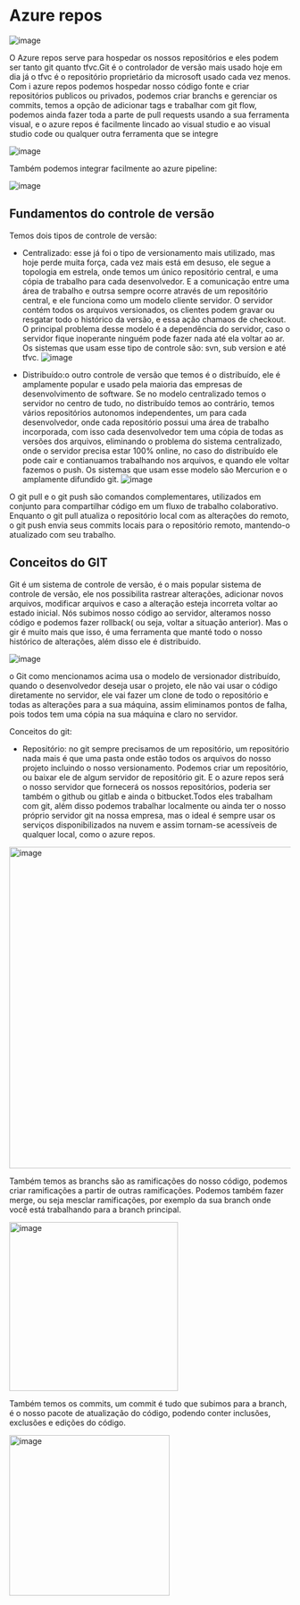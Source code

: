 # Azure repos

![image](https://github.com/aevilesaguiar/azure-devops-board-repos-pipelane-test-artefats/assets/52088444/2c604690-a3c9-4f3e-b5bd-35230d5976f6)

O Azure repos serve para hospedar os nossos repositórios e eles podem ser tanto git quanto tfvc.Git é o controlador de versão mais usado hoje em dia já o tfvc é o repositório proprietário da microsoft usado cada vez menos.
Com i azure repos podemos hospedar nosso código fonte e criar repositórios publicos ou privados, podemos criar branchs e gerenciar os commits, temos a opção de adicionar tags e trabalhar com git flow, podemos ainda fazer toda a parte de pull requests
usando a sua ferramenta visual, e o  azure repos é facilmente lincado ao visual studio e ao visual studio code ou qualquer outra ferramenta que se integre


![image](https://github.com/aevilesaguiar/azure-devops-board-repos-pipelane-test-artefats/assets/52088444/7eb30738-04b4-46c5-b73a-5818246f9a40)


Também podemos integrar facilmente ao azure pipeline:

![image](https://github.com/aevilesaguiar/azure-devops-board-repos-pipelane-test-artefats/assets/52088444/2a4a225a-ab04-4f7a-beac-adba02d2f040)

## Fundamentos do controle de versão

Temos dois tipos de controle de versão:

- Centralizado: esse já foi o tipo de versionamento mais utilizado, mas hoje perde muita força, cada vez mais está em desuso, ele segue a topologia em estrela, onde temos um único repositório central, e uma cópia de trabalho para cada desenvolvedor. E a comunicação entre uma área de trabalho e outrsa sempre ocorre através de um repositório central, e ele funciona como um modelo cliente servidor. O servidor contém todos os arquivos versionados, os clientes podem gravar ou resgatar todo o histórico da versão, e essa ação chamaos de checkout. O principal problema desse modelo é a dependência do servidor, caso o servidor fique inoperante ninguém pode fazer nada até ela voltar ao ar. Os sistemas que usam esse tipo de controle são: svn, sub version e até tfvc.
![image](https://github.com/aevilesaguiar/azure-devops-board-repos-pipelane-test-artefats/assets/52088444/8af00708-368c-4319-9df4-8f5d8495423a)

- Distribuído:o outro controle de versão que temos é o distribuído, ele é amplamente popular e usado pela maioria das empresas de desenvolvimento de software. Se no modelo centralizado temos o servidor no centro de tudo, no distribuído temos ao contrário, temos vários repositórios autonomos independentes, um para cada desenvolvedor, onde cada repositório possui uma área de trabalho incorporada, com isso cada desenvolvedor tem uma cópia de todas as versões dos arquivos, eliminando o problema do sistema centralizado, onde o servidor precisa estar 100% online, no caso do distribuído ele pode cair e contianuamos trabalhando nos arquivos, e quando ele voltar fazemos o push. Os sistemas que usam esse modelo são Mercurion e o amplamente difundido git.
![image](https://github.com/aevilesaguiar/azure-devops-board-repos-pipelane-test-artefats/assets/52088444/e37bf0a0-70fe-440f-aba2-beb01a8911c6)


O git pull e o git push são comandos complementares, utilizados em conjunto para compartilhar código em um fluxo de trabalho colaborativo. Enquanto o git pull atualiza o repositório local com as alterações do remoto, o git push envia seus commits locais para o repositório remoto, mantendo-o atualizado com seu trabalho.

## Conceitos do GIT

Git é um sistema de controle de versão, é o mais popular sistema de controle de versão, ele nos possibilita rastrear alterações, adicionar novos arquivos, modificar arquivos e caso a alteração esteja incorreta voltar ao estado inicial.
Nós subimos nosso código ao servidor, alteramos nosso código e podemos fazer rollback( ou seja, voltar a situação anterior). Mas o gir é muito mais que isso, é uma ferramenta que manté todo o nosso histórico de alterações, além disso ele é distribuido.

![image](https://github.com/aevilesaguiar/azure-devops-board-repos-pipelane-test-artefats/assets/52088444/d5404796-64df-4578-a745-7fd79b0944ed)

o Git como mencionamos acima usa o modelo de versionador distribuído, quando o desenvolvedor deseja usar o projeto, ele não vai usar o código diretamente no servidor, ele vai fazer um clone de todo o repositório e todas as alterações para a sua máquina, assim eliminamos pontos de falha, pois todos tem uma cópia na sua máquina e claro no servidor.

Conceitos do git:

- Repositório: no git sempre precisamos de um repositório, um repositório nada mais é que uma pasta onde estão todos os arquivos do nosso projeto incluindo o nosso versionamento. Podemos criar um repositório, ou baixar ele de algum servidor de repositório git. E o azure repos será o nosso servidor que fornecerá os nossos repositórios, poderia ser também o github ou gitlab e ainda o bitbucket.Todos eles trabalham com git, além disso podemos trabalhar localmente ou ainda ter o nosso próprio servidor git na nossa empresa, mas o ideal é sempre usar os serviços disponibilizados na nuvem e assim tornam-se acessíveis de qualquer local, como o azure repos. 

<img width="575" alt="image" src="https://github.com/aevilesaguiar/azure-devops-board-repos-pipelane-test-artefats/assets/52088444/ac287920-9359-4a71-916e-24af0bb95f44">

Também temos as branchs são as ramificações do nosso código, podemos criar ramificações a partir de outras ramificações. Podemos também fazer merge, ou seja mesclar ramificações, por exemplo da sua branch onde você está trabalhando para a branch principal. 

<img width="302" alt="image" src="https://github.com/aevilesaguiar/azure-devops-board-repos-pipelane-test-artefats/assets/52088444/de1c7fd9-4a83-405a-9998-8d32233896a5">

Também temos os commits, um commit é tudo que subimos para a branch, é o nosso pacote de atualização do código, podendo conter inclusões, exclusões e edições do código.

<img width="287" alt="image" src="https://github.com/aevilesaguiar/azure-devops-board-repos-pipelane-test-artefats/assets/52088444/b0d72192-1161-4391-9914-dae4a3f721aa">



